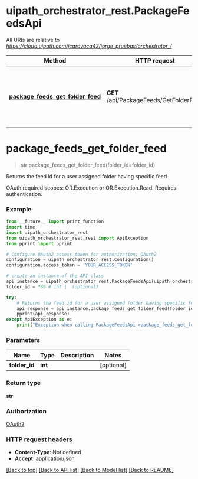 # uipath_orchestrator_rest.PackageFeedsApi

All URIs are relative to *https://cloud.uipath.com/jcaravaca42/jorge_pruebas/orchestrator_/*

Method | HTTP request | Description
------------- | ------------- | -------------
[**package_feeds_get_folder_feed**](PackageFeedsApi.md#package_feeds_get_folder_feed) | **GET** /api/PackageFeeds/GetFolderFeed | Returns the feed id for a user assigned folder having specific feed


# **package_feeds_get_folder_feed**
> str package_feeds_get_folder_feed(folder_id=folder_id)

Returns the feed id for a user assigned folder having specific feed

OAuth required scopes: OR.Execution or OR.Execution.Read.  Requires authentication.

### Example
```python
from __future__ import print_function
import time
import uipath_orchestrator_rest
from uipath_orchestrator_rest.rest import ApiException
from pprint import pprint

# Configure OAuth2 access token for authorization: OAuth2
configuration = uipath_orchestrator_rest.Configuration()
configuration.access_token = 'YOUR_ACCESS_TOKEN'

# create an instance of the API class
api_instance = uipath_orchestrator_rest.PackageFeedsApi(uipath_orchestrator_rest.ApiClient(configuration))
folder_id = 789 # int |  (optional)

try:
    # Returns the feed id for a user assigned folder having specific feed
    api_response = api_instance.package_feeds_get_folder_feed(folder_id=folder_id)
    pprint(api_response)
except ApiException as e:
    print("Exception when calling PackageFeedsApi->package_feeds_get_folder_feed: %s\n" % e)
```

### Parameters

Name | Type | Description  | Notes
------------- | ------------- | ------------- | -------------
 **folder_id** | **int**|  | [optional] 

### Return type

**str**

### Authorization

[OAuth2](../README.md#OAuth2)

### HTTP request headers

 - **Content-Type**: Not defined
 - **Accept**: application/json

[[Back to top]](#) [[Back to API list]](../README.md#documentation-for-api-endpoints) [[Back to Model list]](../README.md#documentation-for-models) [[Back to README]](../README.md)

